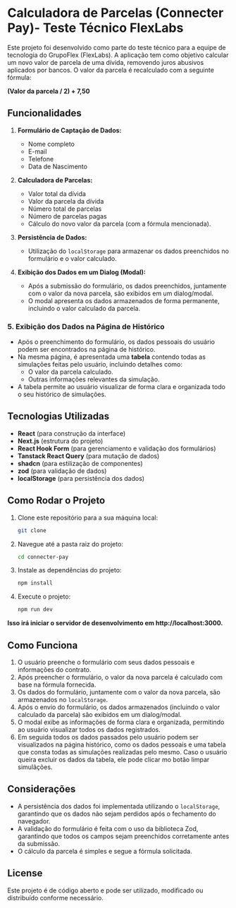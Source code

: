 # Calculadora de Parcelas (Connecter Pay)- Teste Técnico FlexLabs

Este projeto foi desenvolvido como parte do teste técnico para a equipe de tecnologia do GrupoFlex (FlexLabs). A aplicação tem como objetivo calcular um novo valor de parcela de uma dívida, removendo juros abusivos aplicados por bancos. O valor da parcela é recalculado com a seguinte fórmula:

**(Valor da parcela / 2) + 7,50**

## Funcionalidades

1. **Formulário de Captação de Dados:**
   - Nome completo
   - E-mail
   - Telefone
   - Data de Nascimento

2. **Calculadora de Parcelas:**
   - Valor total da dívida
   - Valor da parcela da dívida
   - Número total de parcelas
   - Número de parcelas pagas
   - Cálculo do novo valor da parcela (com a fórmula mencionada).

3. **Persistência de Dados:**
   - Utilização do `localStorage` para armazenar os dados preenchidos no formulário e o valor calculado.

4. **Exibição dos Dados em um Dialog (Modal):**
   - Após a submissão do formulário, os dados preenchidos, juntamente com o valor da nova parcela, são exibidos em um dialog/modal.
   - O modal apresenta os dados armazenados de forma permanente, incluindo o valor calculado da parcela.

### 5. Exibição dos Dados na Página de Histórico

- Após o preenchimento do formulário, os dados pessoais do usuário podem ser encontrados na página de histórico.
- Na mesma página, é apresentada uma **tabela** contendo todas as simulações feitas pelo usuário, incluindo detalhes como:
  - O valor da parcela calculado.
  - Outras informações relevantes da simulação.
- A tabela permite ao usuário visualizar de forma clara e organizada todo o seu histórico de simulações.
  
## Tecnologias Utilizadas

- **React** (para construção da interface)
- **Next.js** (estrutura do projeto)
- **React Hook Form** (para gerenciamento e validação dos formulários)
- **Tanstack React Query** (para mutação de dados)
- **shadcn** (para estilização de componentes)
- **zod** (para validação de dados)
- **localStorage** (para persistência dos dados)

## Como Rodar o Projeto

1. Clone este repositório para a sua máquina local:
   ```bash
   git clone 

2. Navegue até a pasta raiz do projeto:
   ```bash
   cd connecter-pay

3. Instale as dependências do projeto:
    ```bash
    npm install

4. Execute o projeto:
    ```bash
    npm run dev

**Isso irá iniciar o servidor de desenvolvimento em http://localhost:3000.**

## Como Funciona

1. O usuário preenche o formulário com seus dados pessoais e informações do contrato.
2. Após preencher o formulário, o valor da nova parcela é calculado com base na fórmula fornecida.
3. Os dados do formulário, juntamente com o valor da nova parcela, são armazenados no `localStorage`.
4. Após o envio do formulário, os dados armazenados (incluindo o valor calculado da parcela) são exibidos em um dialog/modal.
5. O modal exibe as informações de forma clara e organizada, permitindo ao usuário visualizar todos os dados registrados.
6. Em seguida todos os dados passados pelo usuário podem ser visualizados na página histórico, como os dados pessoais e uma tabela que consta todas as simulações realizadas pelo mesmo. Caso o usuário queira excluir os dados da tabela, ele pode clicar mo botão limpar simulãções.

## Considerações

- A persistência dos dados foi implementada utilizando o `localStorage`, garantindo que os dados não sejam perdidos após o fechamento do navegador.
- A validação do formulário é feita com o uso da biblioteca Zod, garantindo que todos os campos sejam preenchidos corretamente antes da submissão.
- O cálculo da parcela é simples e segue a fórmula solicitada.

## License

Este projeto é de código aberto e pode ser utilizado, modificado ou distribuído conforme necessário.
